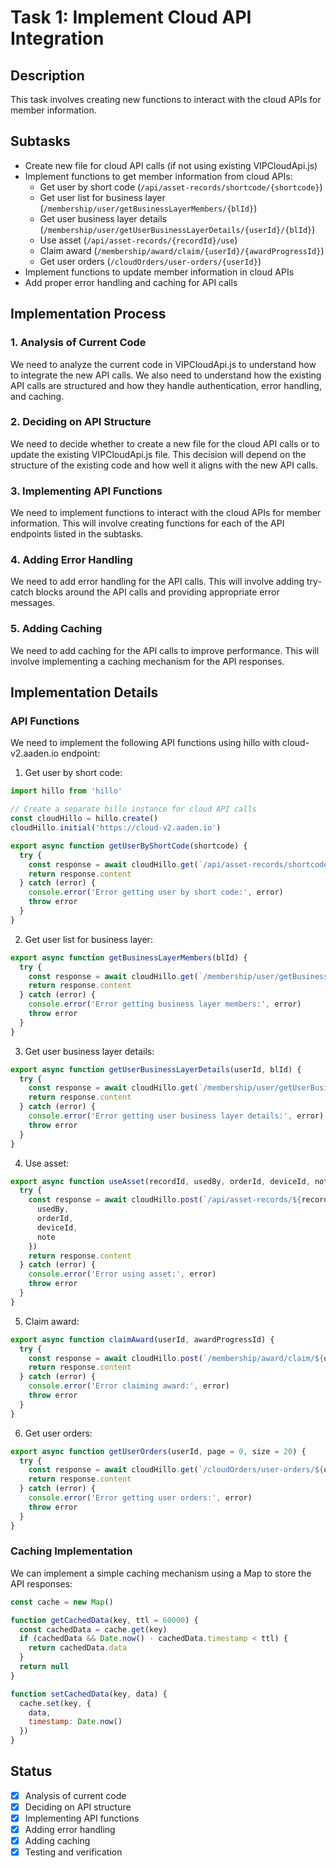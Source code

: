 # Task 1: Implement Cloud API Integration

## Description
This task involves creating new functions to interact with the cloud APIs for member information.

## Subtasks
- Create new file for cloud API calls (if not using existing VIPCloudApi.js)
- Implement functions to get member information from cloud APIs:
  - Get user by short code (`/api/asset-records/shortcode/{shortcode}`)
  - Get user list for business layer (`/membership/user/getBusinessLayerMembers/{blId}`)
  - Get user business layer details (`/membership/user/getUserBusinessLayerDetails/{userId}/{blId}`)
  - Use asset (`/api/asset-records/{recordId}/use`)
  - Claim award (`/membership/award/claim/{userId}/{awardProgressId}`)
  - Get user orders (`/cloudOrders/user-orders/{userId}`)
- Implement functions to update member information in cloud APIs
- Add proper error handling and caching for API calls

## Implementation Process

### 1. Analysis of Current Code
We need to analyze the current code in VIPCloudApi.js to understand how to integrate the new API calls. We also need to understand how the existing API calls are structured and how they handle authentication, error handling, and caching.

### 2. Deciding on API Structure
We need to decide whether to create a new file for the cloud API calls or to update the existing VIPCloudApi.js file. This decision will depend on the structure of the existing code and how well it aligns with the new API calls.

### 3. Implementing API Functions
We need to implement functions to interact with the cloud APIs for member information. This will involve creating functions for each of the API endpoints listed in the subtasks.

### 4. Adding Error Handling
We need to add error handling for the API calls. This will involve adding try-catch blocks around the API calls and providing appropriate error messages.

### 5. Adding Caching
We need to add caching for the API calls to improve performance. This will involve implementing a caching mechanism for the API responses.

## Implementation Details

### API Functions
We need to implement the following API functions using hillo with cloud-v2.aaden.io endpoint:

1. Get user by short code:
```javascript
import hillo from 'hillo'

// Create a separate hillo instance for cloud API calls
const cloudHillo = hillo.create()
cloudHillo.initial('https://cloud-v2.aaden.io')

export async function getUserByShortCode(shortcode) {
  try {
    const response = await cloudHillo.get(`/api/asset-records/shortcode/${shortcode}`)
    return response.content
  } catch (error) {
    console.error('Error getting user by short code:', error)
    throw error
  }
}
```

2. Get user list for business layer:
```javascript
export async function getBusinessLayerMembers(blId) {
  try {
    const response = await cloudHillo.get(`/membership/user/getBusinessLayerMembers/${blId}`)
    return response.content
  } catch (error) {
    console.error('Error getting business layer members:', error)
    throw error
  }
}
```

3. Get user business layer details:
```javascript
export async function getUserBusinessLayerDetails(userId, blId) {
  try {
    const response = await cloudHillo.get(`/membership/user/getUserBusinessLayerDetails/${userId}/${blId}`)
    return response.content
  } catch (error) {
    console.error('Error getting user business layer details:', error)
    throw error
  }
}
```

4. Use asset:
```javascript
export async function useAsset(recordId, usedBy, orderId, deviceId, note) {
  try {
    const response = await cloudHillo.post(`/api/asset-records/${recordId}/use`, {
      usedBy,
      orderId,
      deviceId,
      note
    })
    return response.content
  } catch (error) {
    console.error('Error using asset:', error)
    throw error
  }
}
```

5. Claim award:
```javascript
export async function claimAward(userId, awardProgressId) {
  try {
    const response = await cloudHillo.post(`/membership/award/claim/${userId}/${awardProgressId}`)
    return response.content
  } catch (error) {
    console.error('Error claiming award:', error)
    throw error
  }
}
```

6. Get user orders:
```javascript
export async function getUserOrders(userId, page = 0, size = 20) {
  try {
    const response = await cloudHillo.get(`/cloudOrders/user-orders/${userId}?page=${page}&size=${size}`)
    return response.content
  } catch (error) {
    console.error('Error getting user orders:', error)
    throw error
  }
}
```

### Caching Implementation
We can implement a simple caching mechanism using a Map to store the API responses:

```javascript
const cache = new Map()

function getCachedData(key, ttl = 60000) {
  const cachedData = cache.get(key)
  if (cachedData && Date.now() - cachedData.timestamp < ttl) {
    return cachedData.data
  }
  return null
}

function setCachedData(key, data) {
  cache.set(key, {
    data,
    timestamp: Date.now()
  })
}
```

## Status
- [x] Analysis of current code
- [x] Deciding on API structure
- [x] Implementing API functions
- [x] Adding error handling
- [x] Adding caching
- [x] Testing and verification
